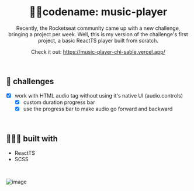 <h1 align="center"> 🐱‍👤codename: music-player</h1>

<p align="center">Recently, the Rocketseat community came up with a new challenge, bringing a project per week.
Well, this is my version of the challenge's first project, a basic ReactTS player built from scratch.</p>

<p align="center"> Check it out: <a href="https://music-player-arthurlino.vercel.app/" target="_blank">https://music-player-chi-sable.vercel.app/</a></p>

<br />

## 🏹 challenges 
- [X] work with HTML audio tag without using it's native UI (audio.controls)
  - [X] custom duration progress bar
  - [X] use the progress bar to make audio go forward and backward 

<br />

## 👨🏻‍💻 built with
- ReactTS
- SCSS

<br />

![image](https://user-images.githubusercontent.com/74681686/212741469-3bacf410-fc5d-4a09-ae4b-76c07981b75b.png)

